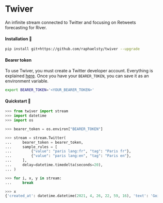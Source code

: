 # Twiver

An infinite stream connected to Twitter and focusing on Retweets forecasting for River.  

#### Installation 🤖

```sh
pip install git+https://github.com/raphaelsty/twiver --upgrade
```

#### Bearer token

To use Twiver, you must create a Twitter developer account. Everything is explained [here](https://developer.twitter.com/en/docs/authentication/oauth-2-0/bearer-tokens). Once you have your `BEARER_TOKEN`, you can save it as an environment variable.

```sh
export BEARER_TOKEN='<YOUR_BEARER_TOKEN>'
```

#### Quickstart 🐥 

```python
>>> from twiver import stream
>>> import datetime
>>> import os

>>> bearer_token = os.environ["BEARER_TOKEN"]

>>> stream = stream.Twitter(
...     bearer_token = bearer_token,
...     sample_rules = [
...         {"value": "paris lang:fr", "tag": "Paris fr"},
...         {"value": "paris lang:en", "tag": "Paris en"},
...     ],
...     delay=datetime.timedelta(seconds=20),
... )

>>> for i, x, y in stream:
...     break

>>> x
{'created_at': datetime.datetime(2021, 4, 26, 22, 59, 16), 'text': 'Going to the toilets.', 'username': 'XXXXX', 'reply': False, 'id': '1386817182877822997', 'retweet_count': 0, 'reply_count': 0, 'like_count': 0, 'quote_count': 0, 'followers_count': 292, 'following_count': 691, 'tweet_count': 2803, 'listed_count': 0}
```